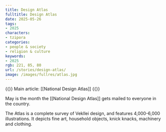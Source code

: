 ```yaml
---
title: Design Atlas
fulltitle: Design Atlas
date: 2025-05-26
tags:
- 2025
characters:
- tzipora
categories:
- people & society
- religion & culture
keywords:
- 2025
rgb: 221, 85, 80
url: /stories/design-atlas/
image: /images/fullres/atlas.jpg
---
```

{{<note advice>}}
Main article: [[National Design Atlas]]
{{</note>}}

May is the month the [[National Design Atlas]] gets mailed to everyone in the country.

The Atlas is a complete survey of Vekllei design, and features 4,000-6,000 illustrations. It depicts fine art, household objects, knick knacks, machinery and clothing.